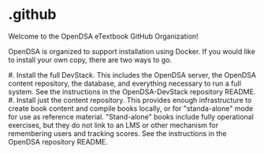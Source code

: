 # .github
Welcome to the OpenDSA eTextbook GitHub Organization!

OpenDSA is organized to support installation using Docker. If you would like to install your own copy, there are two ways to go.

#. Install the full DevStack. This includes the OpenDSA server, the OpenDSA content repository, the database, and everything necessary to run a full system. See the instructions in the OpenDSA-DevStack repository README.
#. Install just the content repository. This provides enough infrastructure to create book content and compile books locally, or for "standa-alone" mode for use as reference material. "Stand-alone" books include fully operational exercises, but they do not link to an LMS or other mechanism for remembering users and tracking scores. See the instructions in the OpenDSA repository README.
